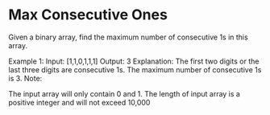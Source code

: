 # Max Consecutive Ones

Given a binary array, find the maximum number of consecutive 1s in this array.

Example 1:
Input: [1,1,0,1,1,1]
Output: 3
Explanation: The first two digits or the last three digits are consecutive 1s.
The maximum number of consecutive 1s is 3.
Note:

The input array will only contain 0 and 1.
The length of input array is a positive integer and will not exceed 10,000
